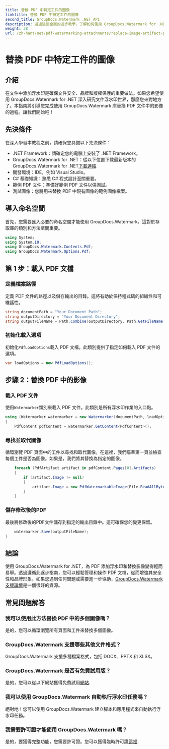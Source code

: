 ```yaml
---
title: 替換 PDF 中特定工件的圖像
linktitle: 替換 PDF 中特定工件的圖像
second_title: GroupDocs.Watermark .NET API
description: 透過這個全面的逐步教學，了解如何使用 GroupDocs.Watermark for .NET 取代 PDF 文件中的圖像。
weight: 38
url: /zh-hant/net/pdf-watermarking-attachments/replace-image-artifact-pdf/
---
```


# 替換 PDF 中特定工件的圖像

## 介紹
在文件中添加浮水印是確保文件安全、品牌和版權保護的重要做法。如果您希望使用 GroupDocs.Watermark for .NET 深入研究文件浮水印世界，那麼您來對地方了。本指南將引導您完成使用 GroupDocs.Watermark 庫替換 PDF 文件中的影像的過程。讓我們開始吧！
## 先決條件
在深入學習本教程之前，請確保您具備以下先決條件：
- .NET Framework：請確定您的電腦上安裝了 .NET Framework。
-  GroupDocs.Watermark for .NET：從以下位置下載最新版本的 GroupDocs.Watermark for .NET[下載連結](https://releases.groupdocs.com/Watermark/net/).
- 開發環境：IDE，例如 Visual Studio。
- C# 基礎知識：熟悉 C# 程式設計至關重要。
- 範例 PDF 文件：準備好範例 PDF 文件以供測試。
- 測試圖像：您將用來替換 PDF 中現有圖像的範例圖像檔案。
## 導入命名空間
首先，您需要匯入必要的命名空間才能使用 GroupDocs.Watermark。這對於存取庫的類別和方法至關重要。
```csharp
using System;
using System.IO;
using GroupDocs.Watermark.Contents.Pdf;
using GroupDocs.Watermark.Options.Pdf;
```

## 第 1 步：載入 PDF 文檔
### 定義檔案路徑
定義 PDF 文件的路徑以及儲存輸出的目錄。這將有助於保持程式碼的組織性和可維護性。
```csharp
string documentPath = "Your Document Path";
string outputDirectory = "Your Document Directory";
string outputFileName = Path.Combine(outputDirectory, Path.GetFileName(documentPath));
```
### 初始化載入選項
初始化`PdfLoadOptions`載入 PDF 文檔。此類別提供了指定如何載入 PDF 文件的選項。
```csharp
var loadOptions = new PdfLoadOptions();
```
## 步驟 2：替換 PDF 中的影像
### 載入 PDF 文件
使用`Watermarker`類別來載入 PDF 文件。此類別是所有浮水印作業的入口點。
```csharp
using (Watermarker watermarker = new Watermarker(documentPath, loadOptions))
{
    PdfContent pdfContent = watermarker.GetContent<PdfContent>();
```
### 尋找並取代圖像
循環瀏覽 PDF 頁面中的工件以尋找和取代圖像。在這裡，我們瞄準第一頁並檢查每個工件是否為圖像。如果是，我們將其替換為指定的圖像。
```csharp
    foreach (PdfArtifact artifact in pdfContent.Pages[0].Artifacts)
    {
        if (artifact.Image != null)
        {
            artifact.Image = new PdfWatermarkableImage(File.ReadAllBytes("Your Image Path"));
        }
    }
```
### 儲存修改後的PDF
最後將修改後的PDF文件儲存到指定的輸出目錄中。這可確保您的變更保留。
```csharp
    watermarker.Save(outputFileName);
}
```

## 結論
使用 GroupDocs.Watermark for .NET，為 PDF 添加浮水印和替換影像變得輕而易舉。透過遵循此逐步指南，您可以輕鬆管理和操作 PDF 文檔，從而增強其安全性和品牌形象。如果您遇到任何問題或需要進一步協助，[GroupDocs.Watermark 支援論壇](https://forum.groupdocs.com/c/watermark/19)是一個很好的資源。
## 常見問題解答
### 我可以使用此方法替換 PDF 中的多個圖像嗎？
是的，您可以循環瀏覽所有頁面和工件來替換多個圖像。
### GroupDocs.Watermark 支援哪些其他文件格式？
GroupDocs.Watermark 支援多種檔案格式，包括 DOCX、PPTX 和 XLSX。
### GroupDocs.Watermark 是否有免費試用版？
是的，您可以從以下網站獲得免費試用[網站](https://releases.groupdocs.com/).
### 我可以使用 GroupDocs.Watermark 自動執行浮水印任務嗎？
絕對地！您可以使用 GroupDocs.Watermark 建立腳本和應用程式來自動執行浮水印任務。
### 我需要許可證才能使用 GroupDocs.Watermark 嗎？
是的，要獲得完整功能，您需要許可證。您可以獲得臨時許可證[這裡](https://purchase.groupdocs.com/temporary-license/).